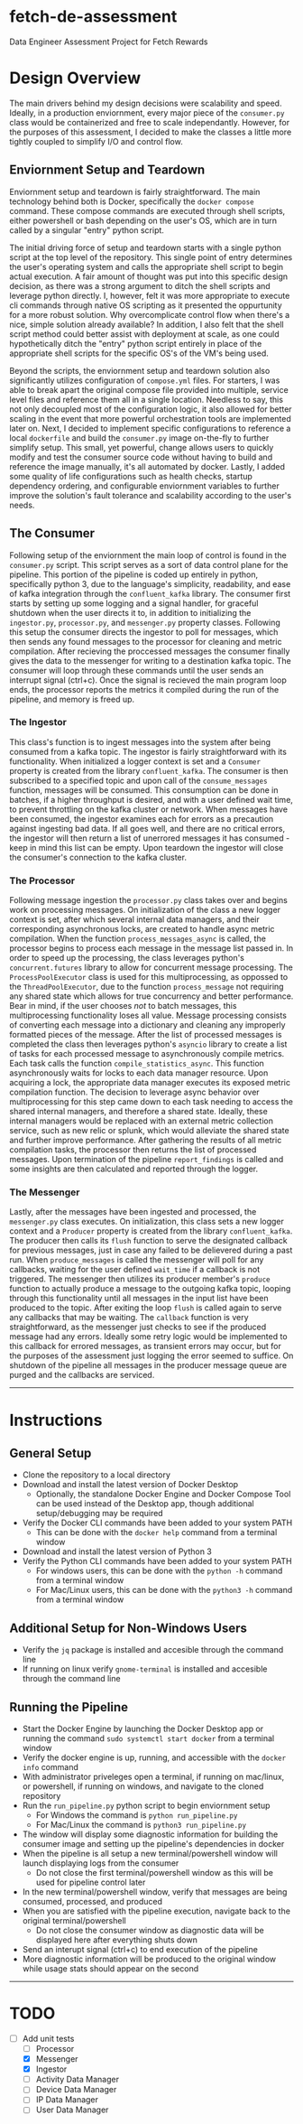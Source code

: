 # fetch-de-assessment
Data Engineer Assessment Project for Fetch Rewards

# Design Overview
The main drivers behind my design decisions were scalability and speed. Ideally, in a production enviornment, every major piece of the `consumer.py` class would be containerized and free to scale independantly. However, for the purposes of this assessment, I decided to make the classes a little more tightly coupled to simplify I/O and control flow.

## Enviornment Setup and Teardown
Enviornment setup and teardown is fairly straightforward. The main technology behind both is Docker, specifically the `docker compose` command. These compose commands are executed through shell scripts, either powershell or bash depending on the user's OS, which are in turn called by a singular "entry" python script.

The initial driving force of setup and teardown starts with a single python script at the top level of the repository. This single point of entry determines the user's operating system and calls the appropriate shell script to begin actual execution. A fair amount of thought was put into this specific design decision, as there was a strong argument to ditch the shell scripts and leverage python directly. I, however, felt it was more appropriate to execute cli commands through native OS scripting as it presented the oppurtunity for a more robust solution. Why overcomplicate control flow when there's a nice, simple solution already available? In addition, I also felt that the shell script method could better assist with deployment at scale, as one could hypothetically ditch the "entry" python script entirely in place of the appropriate shell scripts for the specific OS's of the VM's being used.

Beyond the scripts, the enviornment setup and teardown solution also significantly utilizes configuration of `compose.yml` files. For starters, I was able to break apart the original compose file provided into multiple, service level files and reference them all in a single location. Needless to say, this not only decoupled most of the configuration logic, it also allowed for better scaling in the event that more powerful orchestration tools are implemented later on. Next, I decided to implement specific configurations to reference a local `dockerfile` and build the `consumer.py` image on-the-fly to further simplify setup. This small, yet powerful, change allows users to quickly modify and test the consumer source code without having to build and reference the image manually, it's all automated by docker. Lastly, I added some quality of life configurations such as health checks, startup dependency ordering, and configurable enviornment variables to further improve the solution's fault tolerance and scalability according to the user's needs.

## The Consumer
Following setup of the enviornment the main loop of control is found in the `consumer.py` script. This script serves as a sort of data control plane for the pipeline. This portion of the pipeline is coded up entirely in python, specifically python 3, due to the language's simplicity, readability, and ease of kafka integration through the `confluent_kafka` library. The consumer first starts by setting up some logging and a signal handler, for graceful shutdown when the user directs it to, in addition to initializing the `ingestor.py`, `processor.py`, and `messenger.py` property classes. Following this setup the consumer directs the ingestor to poll for messages, which then sends any found messages to the processor for cleaning and metric compilation. After recieving the proccessed messages the consumer finally gives the data to the messenger for writing to a destination kafka topic. The consumer will loop through these commands until the user sends an interrupt signal (ctrl+c). Once the signal is recieved the main program loop ends, the processor reports the metrics it compiled during the run of the pipeline, and memory is freed up.

### The Ingestor
This class's function is to ingest messages into the system after being consumed from a kafka topic. The ingestor is fairly straightforward with its functionality. When initialized a logger context is set and a `Consumer` property is created from the library `confluent_kafka`. The consumer is then subscribed to a specified topic and upon call of the `consume_messages` function, messages will be consumed. This consumption can be done in batches, if a higher throughput is desired, and with a user defined wait time, to prevent throttling on the kafka cluster or network. When messages have been consumed, the ingestor examines each for errors as a precaution against ingesting bad data. If all goes well, and there are no critical errors, the ingestor will then return a list of unerrored messages it has consumed - keep in mind this list can be empty. Upon teardown the ingestor will close the consumer's connection to the kafka cluster.

### The Processor
Following message ingestion the `processor.py` class takes over and begins work on processing messages. On initialization of the class a new logger context is set, after which several internal data managers, and their corresponding asynchronous locks, are created to handle async metric compilation. When the function `process_messages_async` is called, the processor begins to process each message in the message list passed in. In order to speed up the processing, the class leverages python's `concurrent.futures` library to allow for concurrent message processing. The `ProcessPoolExecutor` class is used for this multiprocessing, as oppossed to the `ThreadPoolExecutor`, due to the function `process_message` not requiring any shared state which allows for true concurrency and better performance. Bear in mind, if the user chooses _not_ to batch messages, this multiprocessing functionality loses all value. Message processing consists of converting each message into a dictionary and cleaning any improperly formatted pieces of the message. After the list of processed messages is completed the class then leverages python's `asyncio` library to create a list of tasks for each processed message to asynchronously compile metrics. Each task calls the function `compile_statistics_async`. This function asynchronously waits for locks to each data manager resource. Upon acquiring a lock, the appropriate data manager executes its exposed metric compilation function. The decision to leverage async behavior over multiprocessing for this step came down to each task needing to access the shared internal managers, and therefore a shared state. Ideally, these internal managers would be replaced with an external metric collection service, such as new relic or splunk, which would alleviate the shared state and further improve performance. After gathering the results of all metric compilation tasks, the processor then returns the list of processed messages. Upon termination of the pipeline `report_findings` is called and some insights are then calculated and reported through the logger.

### The Messenger
Lastly, after the messages have been ingested and processed, the `messenger.py` class executes. On initialization, this class sets a new logger context and a `Producer` property is created from the library `confluent_kafka`. The producer then calls its `flush` function to serve the designated callback for previous messages, just in case any failed to be delievered during a past run. When `produce_messages` is called the messenger will poll for any callbacks, waiting for the user defined `wait_time` if a callback is not triggered. The messenger then utilizes its producer member's `produce` function to actually produce a message to the outgoing kafka topic, looping through this functionality until all messages in the input list have been produced to the topic. After exiting the loop `flush` is called again to serve any callbacks that may be waiting. The `callback` function is very straightforward, as the messenger just checks to see if the produced message had any errors. Ideally some retry logic would be implemented to this callback for errored messages, as transient errors may occur, but for the purposes of the assessment just logging the error seemed to suffice. On shutdown of the pipeline all messages in the producer message queue are purged and the callbacks are serviced.

---

# Instructions

## General Setup
- Clone the repository to a local directory
- Download and install the latest version of Docker Desktop
    - Optionally, the standalone Docker Engine and Docker Compose Tool can be used instead of the Desktop app, though additional setup/debugging may be required 
- Verify the Docker CLI commands have been added to your system PATH
    - This can be done with the `docker help` command from a terminal window
- Download and install the latest version of Python 3
- Verify the Python CLI commands have been added to your system PATH
    - For windows users, this can be done with the `python -h` command from a terminal window
    - For Mac/Linux users, this can be done with the `python3 -h` command from a terminal window

## Additional Setup for Non-Windows Users
- Verify the `jq` package is installed and accesible through the command line
- If running on linux verify `gnome-terminal` is installed and accesible through the command line

## Running the Pipeline
- Start the Docker Engine by launching the Docker Desktop app or running the command `sudo systemctl start docker` from a terminal window
- Verify the docker engine is up, running, and accessible with the `docker info` command
- With administrator priveleges open a terminal, if running on mac/linux, or powershell, if running on windows, and navigate to the cloned repository
- Run the `run_pipeline.py` python script to begin enviornment setup
    - For Windows the command is `python run_pipeline.py`
    - For Mac/Linux the command is `python3 run_pipeline.py`
- The window will display some diagnostic information for building the consumer image and setting up the pipeline's dependencies in docker
- When the pipeline is all setup a new terminal/powershell window will launch displaying logs from the consumer
    - Do not close the first terminal/powershell window as this will be used for pipeline control later
- In the new terminal/powershell window, verify that messages are being consumed, processed, and produced
- When you are satisfied with the pipeline execution, navigate back to the original terminal/powershell
    - Do not close the consumer window as diagnostic data will be displayed here after everything shuts down
- Send an interupt signal (ctrl+c) to end execution of the pipeline
- More diagnostic information will be produced to the original window while usage stats should appear on the second

---

# TODO
- [ ] Add unit tests
    - [ ] Processor
    - [x] Messenger
    - [x] Ingestor
    - [ ] Activity Data Manager
    - [ ] Device Data Manager
    - [ ] IP Data Manager
    - [ ] User Data Manager